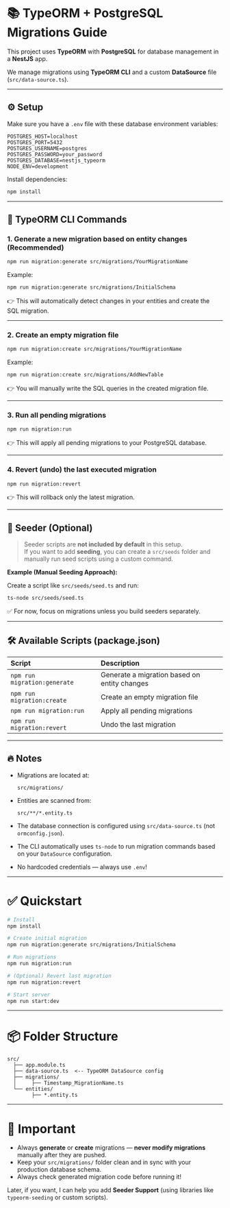 
# 📚 TypeORM + PostgreSQL Migrations Guide

This project uses **TypeORM** with **PostgreSQL** for database management in a **NestJS** app.

We manage migrations using **TypeORM CLI** and a custom **DataSource** file (`src/data-source.ts`).

---

## ⚙️ Setup

Make sure you have a `.env` file with these database environment variables:

```env
POSTGRES_HOST=localhost
POSTGRES_PORT=5432
POSTGRES_USERNAME=postgres
POSTGRES_PASSWORD=your_password
POSTGRES_DATABASE=nestjs_typeorm
NODE_ENV=development
```

Install dependencies:

```bash
npm install
```

---

## 🚀 TypeORM CLI Commands

### 1. Generate a new migration based on entity changes (Recommended)

```bash
npm run migration:generate src/migrations/YourMigrationName
```

Example:
```bash
npm run migration:generate src/migrations/InitialSchema
```

👉 This will automatically detect changes in your entities and create the SQL migration.

---

### 2. Create an empty migration file

```bash
npm run migration:create src/migrations/YourMigrationName
```

Example:
```bash
npm run migration:create src/migrations/AddNewTable
```

👉 You will manually write the SQL queries in the created migration file.

---

### 3. Run all pending migrations

```bash
npm run migration:run
```

👉 This will apply all pending migrations to your PostgreSQL database.

---

### 4. Revert (undo) the last executed migration

```bash
npm run migration:revert
```

👉 This will rollback only the latest migration.

---

## 📄 Seeder (Optional)

> Seeder scripts are **not included by default** in this setup.  
> If you want to add **seeding**, you can create a `src/seeds` folder and manually run seed scripts using a custom command.

**Example (Manual Seeding Approach):**

Create a script like `src/seeds/seed.ts` and run:

```bash
ts-node src/seeds/seed.ts
```

✅ For now, focus on migrations unless you build seeders separately.

---

## 🛠 Available Scripts (package.json)

| Script | Description |
|:-------|:------------|
| `npm run migration:generate` | Generate a migration based on entity changes |
| `npm run migration:create` | Create an empty migration file |
| `npm run migration:run` | Apply all pending migrations |
| `npm run migration:revert` | Undo the last migration |

---

## 🔥 Notes

- Migrations are located at:  
  ```
  src/migrations/
  ```

- Entities are scanned from:  
  ```
  src/**/*.entity.ts
  ```

- The database connection is configured using `src/data-source.ts` (not `ormconfig.json`).

- The CLI automatically uses `ts-node` to run migration commands based on your `DataSource` configuration.

- No hardcoded credentials — always use `.env`!

---

# ✅ Quickstart

```bash
# Install
npm install

# Create initial migration
npm run migration:generate src/migrations/InitialSchema

# Run migrations
npm run migration:run

# (Optional) Revert last migration
npm run migration:revert

# Start server
npm run start:dev
```

---

# 📦 Folder Structure

```
src/
  ├── app.module.ts
  ├── data-source.ts  <-- TypeORM DataSource config
  ├── migrations/
  │     ├── Timestamp_MigrationName.ts
  └── entities/
        ├── *.entity.ts
```

---

# 📢 Important

- Always **generate** or **create** migrations — **never modify migrations** manually after they are pushed.
- Keep your `src/migrations/` folder clean and in sync with your production database schema.
- Always check generated migration code before running it!

Later, if you want, I can help you add **Seeder Support** (using libraries like `typeorm-seeding` or custom scripts).
